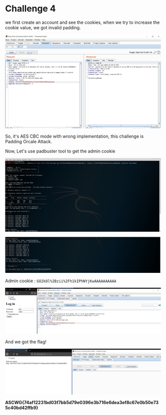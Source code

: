 # Challenge 4 
we first create an account and see the cookies, when we try to increase the cookie value, we got invalid padding.

![](../images/challenge_4_1.jpg)

So, it's AES CBC mode with wrong implementation, this challenge is Padding Orcale Attack.

Now, Let's use padbuster tool to get the admin cookie 

![](../images/challenge_4_3.png)

![](../images/challenge_4_4.png)

Admin cookie : `GO2kOl%2Bzii%2Fh1kIPhNYjKwAAAAAAAAAA`

![](../images/challenge_4_5.jpg)

And we got the flag! 

![](../images/challenge_4_6.jpg)

**ASCWG{74af12231bd03f7bb5d79e0396e3b716e6dea3ef8c67e0b50e735c40bd42ffb9}**

